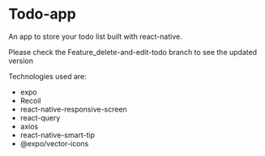 # Todo-app
An app to store your todo list built with react-native.

Please check the  Feature_delete-and-edit-todo branch to see the updated version

Technologies used are:
* expo
* Recoil
* react-native-responsive-screen
* react-query
* axios
* react-native-smart-tip
* @expo/vector-icons
